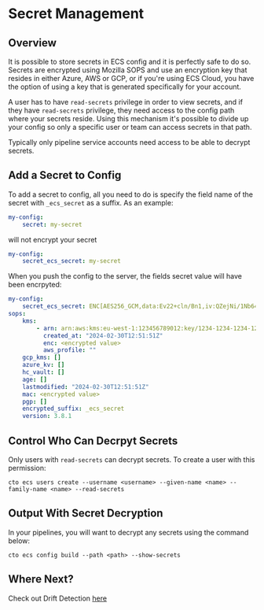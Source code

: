 # Secret Management

## Overview

It is possible to store secrets in ECS config and it is perfectly safe to do so. Secrets are encrypted using Mozilla SOPS and use an encryption key that resides in either Azure, AWS or GCP, or if you're using ECS Cloud, you have the option of using a key that is generated specifically for your account.

A user has to have `read-secrets` privilege in order to view secrets, and if they have `read-secrets` privilege, they need access to the config path where your secrets reside. Using this mechanism it's possible to divide up your config so only a specific user or team can access secrets in that path.

Typically only pipeline service accounts need access to be able to decrypt secrets.

## Add a Secret to Config

To add a secret to config, all you need to do is specify the field name of the secret with `_ecs_secret` as a suffix. As an example:

```yaml
my-config:
    secret: my-secret
```

will not encrypt your secret

```yaml
my-config:
    secret_ecs_secret: my-secret
```

When you push the config to the server, the fields secret value will have been encrpyted:

```yaml
my-config:
    secret_ecs_secret: ENC[AES256_GCM,data:Ev22+cln/Bn1,iv:QZejNi/1Nb64mtXkU4r4ptoFO1CweB0rhfMP+1EjDRk=,tag:JHaI+jp02adFryYixonBiQ==,type:str]
sops:
    kms:
        - arn: arn:aws:kms:eu-west-1:123456789012:key/1234-1234-1234-1234
          created_at: "2024-02-30T12:51:51Z"
          enc: <encrypted value>
          aws_profile: ""
    gcp_kms: []
    azure_kv: []
    hc_vault: []
    age: []
    lastmodified: "2024-02-30T12:51:51Z"
    mac: <encrypted value>
    pgp: []
    encrypted_suffix: _ecs_secret
    version: 3.8.1
```

## Control Who Can Decrpyt Secrets

Only users with `read-secrets` can decrypt secrets. To create a user with this permission:

`cto ecs users create --username <username> --given-name <name> --family-name <name> --read-secrets`

## Output With Secret Decryption

In your pipelines, you will want to decrypt any secrets using the command below:

`cto ecs config build --path <path> --show-secrets`

## Where Next?

Check out  Drift Detection [here](../drift_detection)